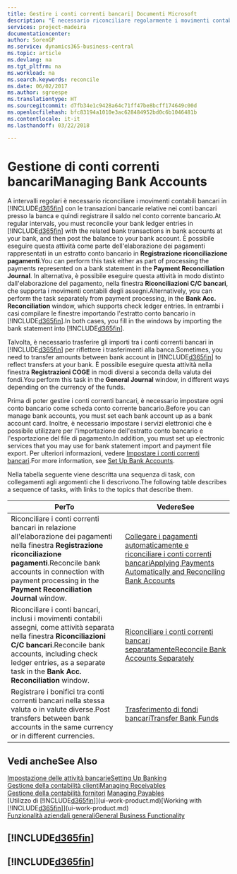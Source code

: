```yaml
---
title: Gestire i conti correnti bancari| Documenti Microsoft
description: "È necessario riconciliare regolarmente i movimenti contabili bancari in Financials con le transazioni bancarie correlate nei conti bancari."
services: project-madeira
documentationcenter: 
author: SorenGP
ms.service: dynamics365-business-central
ms.topic: article
ms.devlang: na
ms.tgt_pltfrm: na
ms.workload: na
ms.search.keywords: reconcile
ms.date: 06/02/2017
ms.author: sgroespe
ms.translationtype: HT
ms.sourcegitcommit: d7fb34e1c9428a64c71ff47be8bcff174649c00d
ms.openlocfilehash: bfc83194a1010e3ac628484952bd0c6b1046481b
ms.contentlocale: it-it
ms.lasthandoff: 03/22/2018

---
```

# <a name="managing-bank-accounts"></a><span data-ttu-id="2368c-103">Gestione di conti correnti bancari</span><span class="sxs-lookup"><span data-stu-id="2368c-103">Managing Bank Accounts</span></span>
<span data-ttu-id="2368c-104">A intervalli regolari è necessario riconciliare i movimenti contabili bancari in [!INCLUDE[d365fin](includes/d365fin_md.md)] con le transazioni bancarie relative nei conti bancari presso la banca e quindi registrare il saldo nel conto corrente bancario.</span><span class="sxs-lookup"><span data-stu-id="2368c-104">At regular intervals, you must reconcile your bank ledger entries in [!INCLUDE[d365fin](includes/d365fin_md.md)] with the related bank transactions in bank accounts at your bank, and then post the balance to your bank account.</span></span> <span data-ttu-id="2368c-105">È possibile eseguire questa attività come parte dell'elaborazione dei pagamenti rappresentati in un estratto conto bancario in **Registrazione riconciliazione pagamenti**.</span><span class="sxs-lookup"><span data-stu-id="2368c-105">You can perform this task either as part of processing the payments represented on a bank statement in the **Payment Reconciliation Journal**.</span></span> <span data-ttu-id="2368c-106">In alternativa, è possibile eseguire questa attività in modo distinto dall'elaborazione del pagamento, nella finestra **Riconciliazioni C/C bancari**, che supporta i movimenti contabili degli assegni.</span><span class="sxs-lookup"><span data-stu-id="2368c-106">Alternatively, you can perform the task separately from payment processing, in the **Bank Acc. Reconciliation** window, which supports check ledger entries.</span></span> <span data-ttu-id="2368c-107">In entrambi i casi compilare le finestre importando l'estratto conto bancario in [!INCLUDE[d365fin](includes/d365fin_md.md)].</span><span class="sxs-lookup"><span data-stu-id="2368c-107">In both cases, you fill in the windows by importing the bank statement into [!INCLUDE[d365fin](includes/d365fin_md.md)].</span></span>

<span data-ttu-id="2368c-108">Talvolta, è necessario trasferire gli importi tra i conti correnti bancari in [!INCLUDE[d365fin](includes/d365fin_md.md)] per riflettere i trasferimenti alla banca.</span><span class="sxs-lookup"><span data-stu-id="2368c-108">Sometimes, you need to transfer amounts between bank account in [!INCLUDE[d365fin](includes/d365fin_md.md)] to reflect transfers at your bank.</span></span> <span data-ttu-id="2368c-109">È possibile eseguire questa attività nella finestra **Registrazioni COGE** in modi diversi a seconda della valuta dei fondi.</span><span class="sxs-lookup"><span data-stu-id="2368c-109">You perform this task in the **General Journal** window, in different ways depending on the currency of the funds.</span></span>

<span data-ttu-id="2368c-110">Prima di poter gestire i conti correnti bancari, è necessario impostare ogni conto bancario come scheda conto corrente bancario.</span><span class="sxs-lookup"><span data-stu-id="2368c-110">Before you can manage bank accounts, you must set each bank account up as a bank account card.</span></span> <span data-ttu-id="2368c-111">Inoltre, è necessario impostare i servizi elettronici che è possibile utilizzare per l'importazione dell'estratto conto bancario e l'esportazione del file di pagamento.</span><span class="sxs-lookup"><span data-stu-id="2368c-111">In addition, you must set up electronic services that you may use for bank statement import and payment file export.</span></span> <span data-ttu-id="2368c-112">Per ulteriori informazioni, vedere [Impostare i conti correnti bancari](bank-setup-banking.md).</span><span class="sxs-lookup"><span data-stu-id="2368c-112">For more information, see [Set Up Bank Accounts](bank-setup-banking.md).</span></span>

<span data-ttu-id="2368c-113">Nella tabella seguente viene descritta una sequenza di task, con collegamenti agli argomenti che li descrivono.</span><span class="sxs-lookup"><span data-stu-id="2368c-113">The following table describes a sequence of tasks, with links to the topics that describe them.</span></span>

| <span data-ttu-id="2368c-114">Per</span><span class="sxs-lookup"><span data-stu-id="2368c-114">To</span></span> | <span data-ttu-id="2368c-115">Vedere</span><span class="sxs-lookup"><span data-stu-id="2368c-115">See</span></span> |
| --- | --- |
| <span data-ttu-id="2368c-116">Riconciliare i conti correnti bancari in relazione all'elaborazione dei pagamenti nella finestra **Registrazione riconciliazione pagamenti**.</span><span class="sxs-lookup"><span data-stu-id="2368c-116">Reconcile bank accounts in connection with payment processing in the **Payment Reconciliation Journal** window.</span></span> |[<span data-ttu-id="2368c-117">Collegare i pagamenti automaticamente e riconciliare i conti correnti bancari</span><span class="sxs-lookup"><span data-stu-id="2368c-117">Applying Payments Automatically and Reconciling Bank Accounts</span></span>](receivables-apply-payments-auto-reconcile-bank-accounts.md) |
| <span data-ttu-id="2368c-118">Riconciliare i conti bancari, inclusi i movimenti contabili assegni, come attività separata nella finestra **Riconciliazioni C/C bancari**.</span><span class="sxs-lookup"><span data-stu-id="2368c-118">Reconcile bank accounts, including check ledger entries, as a separate task in the **Bank Acc. Reconciliation** window.</span></span> |[<span data-ttu-id="2368c-119">Riconciliare i conti correnti bancari separatamente</span><span class="sxs-lookup"><span data-stu-id="2368c-119">Reconcile Bank Accounts Separately</span></span>](bank-how-reconcile-bank-accounts-separately.md) |
| <span data-ttu-id="2368c-120">Registrare i bonifici tra conti correnti bancari nella stessa valuta o in valute diverse.</span><span class="sxs-lookup"><span data-stu-id="2368c-120">Post transfers between bank accounts in the same currency or in different currencies.</span></span> |[<span data-ttu-id="2368c-121">Trasferimento di fondi bancari</span><span class="sxs-lookup"><span data-stu-id="2368c-121">Transfer Bank Funds</span></span>](bank-how-transfer-bank-funds.md) |

## <a name="see-also"></a><span data-ttu-id="2368c-122">Vedi anche</span><span class="sxs-lookup"><span data-stu-id="2368c-122">See Also</span></span>
[<span data-ttu-id="2368c-123">Impostazione delle attività bancarie</span><span class="sxs-lookup"><span data-stu-id="2368c-123">Setting Up Banking</span></span>](bank-setup-banking.md)  
[<span data-ttu-id="2368c-124">Gestione della contabilità clienti</span><span class="sxs-lookup"><span data-stu-id="2368c-124">Managing Receivables</span></span>](receivables-manage-receivables.md)  
<span data-ttu-id="2368c-125">[Gestione della contabilità fornitori](payables-manage-payables.md)  </span><span class="sxs-lookup"><span data-stu-id="2368c-125">[Managing Payables](payables-manage-payables.md)  </span></span>  
<span data-ttu-id="2368c-126">[Utilizzo di [!INCLUDE[d365fin](includes/d365fin_md.md)]](ui-work-product.md)</span><span class="sxs-lookup"><span data-stu-id="2368c-126">[Working with [!INCLUDE[d365fin](includes/d365fin_md.md)]](ui-work-product.md)</span></span>  
[<span data-ttu-id="2368c-127">Funzionalità aziendali generali</span><span class="sxs-lookup"><span data-stu-id="2368c-127">General Business Functionality</span></span>](ui-across-business-areas.md)  

## [!INCLUDE[d365fin](includes/free_trial_md.md)]  
## [!INCLUDE[d365fin](includes/training_link_md.md)]

